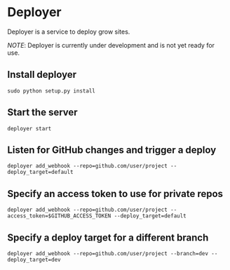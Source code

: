 # Deployer

Deployer is a service to deploy grow sites.

*NOTE*: Deployer is currently under development and is not yet ready for use.


## Install deployer

```
sudo python setup.py install
```


## Start the server

```
deployer start
```

## Listen for GitHub changes and trigger a deploy

```
deployer add_webhook --repo=github.com/user/project --deploy_target=default
```

## Specify an access token to use for private repos

```
deployer add_webhook --repo=github.com/user/project --access_token=$GITHUB_ACCESS_TOKEN --deploy_target=default
```

## Specify a deploy target for a different branch

```
deployer add_webhook --repo=github.com/user/project --branch=dev --deploy_target=dev
```
